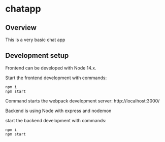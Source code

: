# chatapp

## Overview

This is a very basic chat app

## Development setup

Frontend can be developed with Node 14.x. 

Start the frontend development with commands:

    npm i
    npm start

Command starts the webpack development server: http://localhost:3000/

Backend is using Node with express and nodemon

start the backend development with commands:

    npm i
    npm start
